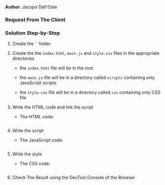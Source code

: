 # 

**Author**: Jacopo Dell'Oste 

### Request From The Client



### Solution Step-by-Step

1. Create the  `` folder

2. Create the the `index.html`, `main.js` and `style.css` files in the appropriate directories

    * the `index.html` file will be in the root

    * the `main.js` file will be in a directory called `scripts` containing only JavaScript scripts

    * the `style.css` file will be in a directory called `css` containing only CSS file    

3. Write the HTML code and link the script
    
    * The HTML code:

    ```HTML 

    ```

4. Write the script  

    * The JavaScript code:

    ```javascript

    ```
    
5. Write the style

    * The CSS code:

    ```css 

    ```

6. Check The Result using the DevTool Console of the Browser
